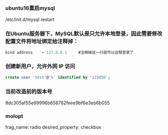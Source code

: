 ### ubuntu16重启mysql
/etc/init.d/mysql restart
### 在Ubuntu服务器下，MySQL默认是只允许本地登录，因此需要修改配置文件将地址绑定给注释掉：
``` sql
bind-address    = 127.0.0.1     #注释掉这一行就可以远程登录了  
```
### 创建新用户，允许外网 IP 访问
``` sql
create user 'test'@'%' identified by '123456';
```

### 当前改造前的版本号
8dc305af55e99996b658762feee9bf6e3eb6b055

### molopt
frag_name: radio
desired_property: checkbox